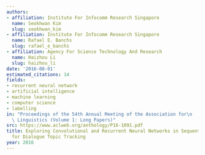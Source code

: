 ```yaml
---
authors:
- affiliation: Institute For Infocomm Research Singapore
  name: Seokhwan Kim
  slug: seokhwan_kim
- affiliation: Institute For Infocomm Research Singapore
  name: Rafael E. Banchs
  slug: rafael_e_banchs
- affiliation: Agency For Science Technology And Research
  name: Haizhou Li
  slug: haizhou_li
date: '2016-08-01'
estimated_citations: 14
fields:
- recurrent neural network
- artificial intelligence
- machine learning
- computer science
- labelling
in: "Proceedings of the 54th Annual Meeting of the Association for\n      Computational\
  \ Linguistics (Volume 1: Long Papers)"
src: https://www.aclweb.org/anthology/P16-1091.pdf
title: Exploring Convolutional and Recurrent Neural Networks in Sequential Labelling
  for Dialogue Topic Tracking
year: 2016
---
```

